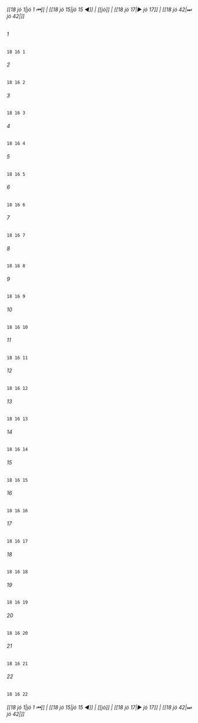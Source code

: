 
###### [[18 jó 1|jó 1 ⏮]] | [[18 jó 15|jó 15 ◀]] | [[jó]] | [[18 jó 17|▶ jó 17]] | [[18 jó 42|⏭ jó 42|]]

###### 1
``` verse
18 16 1 
```
###### 2
``` verse
18 16 2 
```
###### 3
``` verse
18 16 3 
```
###### 4
``` verse
18 16 4 
```
###### 5
``` verse
18 16 5 
```
###### 6
``` verse
18 16 6 
```
###### 7
``` verse
18 16 7 
```
###### 8
``` verse
18 16 8 
```
###### 9
``` verse
18 16 9 
```
###### 10
``` verse
18 16 10 
```
###### 11
``` verse
18 16 11 
```
###### 12
``` verse
18 16 12 
```
###### 13
``` verse
18 16 13 
```
###### 14
``` verse
18 16 14 
```
###### 15
``` verse
18 16 15 
```
###### 16
``` verse
18 16 16 
```
###### 17
``` verse
18 16 17 
```
###### 18
``` verse
18 16 18 
```
###### 19
``` verse
18 16 19 
```
###### 20
``` verse
18 16 20 
```
###### 21
``` verse
18 16 21 
```
###### 22
``` verse
18 16 22 
```

###### [[18 jó 1|jó 1 ⏮]] | [[18 jó 15|jó 15 ◀]] | [[jó]] | [[18 jó 17|▶ jó 17]] | [[18 jó 42|⏭ jó 42|]]

